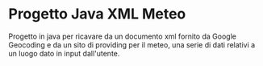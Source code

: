 # Progetto Java XML Meteo
Progetto in java per ricavare da un documento xml fornito da Google Geocoding e da un sito di providing per il meteo, una serie di dati relativi a un luogo dato in input dall'utente.
